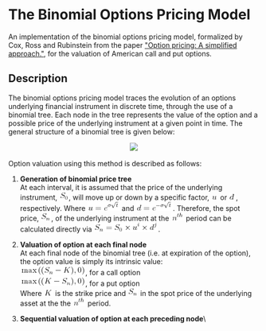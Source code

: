 # The Binomial Options Pricing Model

An implementation of the binomial options pricing model, formalized by Cox, Ross and Rubinstein from the paper ["Option pricing: A simplified approach."](https://citeseerx.ist.psu.edu/viewdoc/download;jsessionid=99A50E0DAC1766A693E68CB029ADAE07?doi=10.1.1.379.7582&rep=rep1&type=pdf), for the valuation of American call and put options.

## Description

The binomial options pricing model traces the evolution of an options underlying financial instrument in discrete time, through the use of a binomial tree. Each node in the tree represents the value of the option and a possible price of the underlying instrument at a given point in time. The general structure of a binomial tree is given below:

<p align="center"><img src="https://www.goddardconsulting.ca/image-files/binomial_MultiStepLattice.gif"></p>

Option valuation using this method is described as follows:

1. **Generation of binomial price tree**\
At each interval, it is assumed that the price of the underlying instrument, ![](images/s0.png), will move up or down by a specific factor, ![](images/u.png) or ![](images/d.png), respectively. Where ![](images/uequals.png) and ![](images/dequals.png). Therefore, the spot price, ![](images/sn.png), of the underlying instrument at the ![](images/nth.png) period can be calculated directly via ![](images/snequals.png).


2. **Valuation of option at each final node**\
At each final node of the binomial tree (i.e. at expiration of the option), the option value is simply its intrinsic value:\
![](images/call.png), for a call option\
![](images/put.png), for a put option\
Where ![](images/k.png) is the strike price and ![](images/sn.png) in the spot price of the underlying asset at the the ![](images/nth.png) period.

3. **Sequential valuation of option at each preceding node**\

